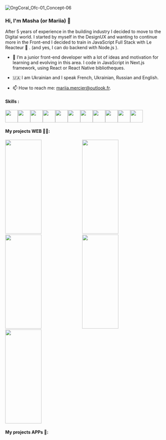 
![OrgCoral_Ofc-01_Concept-06](https://user-images.githubusercontent.com/102726399/210074820-135fd1fd-6540-4826-a472-33490a536ed3.jpg)

### Hi, I'm Masha (or Mariia) 👋 

After 5 years of experience in the building industry I decided to move to the Digital world. I started by myself in the DesignUX and wanting to continue more in the Front-end I decided to train in JavaScript Full Stack with Le Reacteur 🚀 . (and yes, I can do backend with Node.js ).


- 🌱 I’m a junior front-end developer with a lot of ideas and motivation for learning and evolving in this area. I code in JavaScript in Next.js framework, using React or React Native bibliotheques. 

- 🇺🇦 I am Ukrainian and I speak French, Ukrainian, Russian and English.

- 📫 How to reach me: mariia.mercier@outlook.fr.


#### Skills :
<img src="https://user-images.githubusercontent.com/102726399/210112034-5c5b9094-1c35-4d28-bc75-6c6fff3f0aa7.png" height="40"/><img src="https://user-images.githubusercontent.com/102726399/210113732-f23f728b-9c1a-4e21-85b5-9d6572e4d88c.png" height="40"/><img src="https://user-images.githubusercontent.com/102726399/210113174-2e61f53b-de98-487c-af65-2734c1d1bd6f.png" height="40"/><img src="https://user-images.githubusercontent.com/102726399/210113173-62bcf1f2-cf7d-44b6-8915-7ebd33a05377.png" height="40"/><img src="https://user-images.githubusercontent.com/102726399/210113494-fddc99e3-f5d9-47ae-9b1f-ab688fcfbdcd.png" height="40"/><img src="https://user-images.githubusercontent.com/102726399/210111467-0f3d0a7c-fadb-4cf5-b9c4-541b5ca61495.png" height="40"/><img src="https://user-images.githubusercontent.com/102726399/210113564-6777849c-36c9-46de-828c-f1299961ac2d.png" height="40"/><img src="https://user-images.githubusercontent.com/102726399/210113326-aefc9785-74ad-49f8-89f8-010d17c681a4.png"  height="40"/><img src="https://user-images.githubusercontent.com/102726399/210112840-ea50d71b-8cb8-40b1-8adc-40a3d42093be.svg"  height="40"/><img src="https://user-images.githubusercontent.com/102726399/210113101-63523a19-0d98-4269-b73e-32ef7d375ded.png" height="40"/><img src="https://user-images.githubusercontent.com/102726399/210112338-92c5272d-3aad-4185-b594-70c3bfa219c7.png" height="40"/>








#### My projects WEB 👩‍💻: 



<a href="https://tripadvisor-mariiamercier.netlify.app/"><img src="https://user-images.githubusercontent.com/102726399/211910124-f417b1af-ea1e-4361-8d38-8fc9881980a4.png"  width="48%" height="300"/></a>&nbsp;<a href="https://my-netflix-movies.netlify.app/" ><img src="https://user-images.githubusercontent.com/102726399/211912036-f7d80785-bb30-49c8-96c1-a57f09ba560a.png"  width="48%" height="300" /></a>&nbsp;<a href="https://my-deliveroo-replique.netlify.app/"><img src="https://user-images.githubusercontent.com/102726399/211914058-ae47b54f-6c2c-46e7-bf1a-e46269896b66.png"  width="48%" height="300" /></a>&nbsp;<a href="https://vinted-replica-mmercier.netlify.app/"><img src="https://user-images.githubusercontent.com/102726399/211914815-906889eb-ba89-438c-98ff-33f80aec5f6b.png"  width="48%" height="300" /></a>&nbsp;<a href="https://marvel-by-mmercier.netlify.app/"><img src="https://user-images.githubusercontent.com/102726399/211916241-476471c8-9c25-4edb-8d80-650552264043.png"  width="48%" height="300" /></a>




#### My projects APPs 📱: 




<!--
**MariiaMERCIER/MariiaMERCIER** is a ✨ _special_ ✨ repository because its `README.md` (this file) appears on your GitHub profile.

Here are some ideas to get you started:




-->
